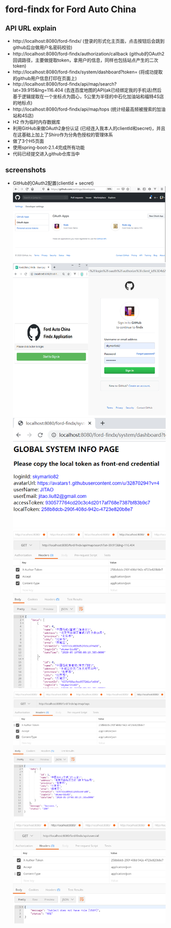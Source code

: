 # ford-findx for Ford Auto China

## API URL explain
- http://localhost:8080/ford-findx/ (登录的形式化主页面，点击按钮后会跳到github后台做用户名密码校验)
- http://localhost:8080/ford-findx/authorization/callback (github的OAuth2回调路径，主要做提取token，拿用户的信息，同样也包括站点产生的二次token)
- http://localhost:8080/ford-findx/system/dashboard?token= (将成功提取的github用户信息打印在页面上)
- http://localhost:8080/ford-findx/api/map/search?lat=39.915&lng=116.404 (去连百度地图的API(ak已经绑定我的手机话)然后基于逻辑提取在一个坐标点为圆心，5公里为半径的中石化加油站和福特4S店的地标点)
- http://localhost:8080/ford-findx/api/map/tops (统计经最高频被搜索的加油站和4S店)
- H2 作为临时内存数据库
- 利用GitHub来做OAuth2身份认证 (已经连入我本人的clientId和secret)，并且在这基础上加上了Shiro作为分角色授权的管理体系
- 做了3个H5页面
- 使用spring-boot-2.1.4完成所有功能
- 代码已经提交进入github仓库当中

## screenshots
- GitHub的OAuth2配置(clientId + secret)
![image](https://github.com/skymarlio82/ford-findx/blob/master/screens/pic01.png)
![image](https://github.com/skymarlio82/ford-findx/blob/master/screens/pic02.png)
![image](https://github.com/skymarlio82/ford-findx/blob/master/screens/pic03.png)
![image](https://github.com/skymarlio82/ford-findx/blob/master/screens/pic04.png)
![image](https://github.com/skymarlio82/ford-findx/blob/master/screens/pic05.png)
![image](https://github.com/skymarlio82/ford-findx/blob/master/screens/pic06.png)
